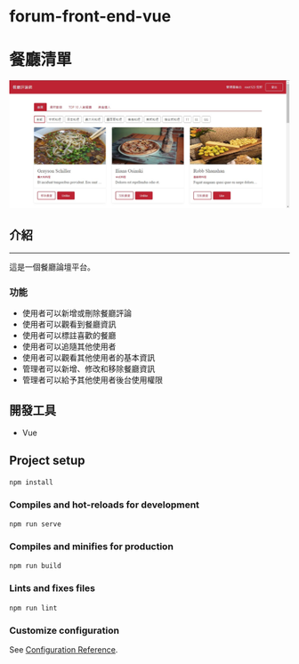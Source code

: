 # forum-front-end-vue

# 餐廳清單
![image](https://github.com/21Jasper12/forum-front-end-vue/blob/main/src/image/front-end-vue.jpg)

## 介紹
---
這是一個餐廳論壇平台。

###  功能
* 使用者可以新增或刪除餐廳評論
* 使用者可以觀看到餐廳資訊
* 使用者可以標註喜歡的餐廳
* 使用者可以追隨其他使用者
* 使用者可以觀看其他使用者的基本資訊
* 管理者可以新增、修改和移除餐廳資訊
* 管理者可以給予其他使用者後台使用權限

## 開發工具
* Vue

## Project setup
```
npm install
```

### Compiles and hot-reloads for development
```
npm run serve
```

### Compiles and minifies for production
```
npm run build
```

### Lints and fixes files
```
npm run lint
```

### Customize configuration
See [Configuration Reference](https://cli.vuejs.org/config/).

